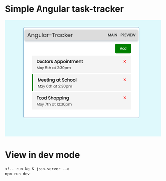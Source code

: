 # Simple Angular task-tracker

![Preview](src/assets/preview.png)

# View in dev mode

```
<!-- run Ng & json-server -->
npm run dev
```
